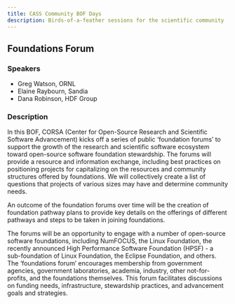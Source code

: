 ```yaml
---
title: CASS Community BOF Days
description: Birds-of-a-feather sessions for the scientific community
---
```


## Foundations Forum 

### Speakers
- Greg Watson, ORNL
- Elaine Raybourn, Sandia
- Dana Robinson, HDF Group

### Description
In this BOF, CORSA (Center for Open-Source Research and Scientific Software Advancement) kicks off a series of public ‘foundation forums’ to support the growth of the research and scientific software ecosystem toward open-source software foundation stewardship. The forums will provide a resource and information exchange, including best practices on positioning projects for capitalizing on the resources and community structures offered by foundations. We will collectively create a list of questions that projects of various sizes may have and determine community needs.

An outcome of the foundation forums over time will be the creation of foundation pathway plans to provide key details on the offerings of different pathways and steps to be taken in joining foundations.

The forums will be an opportunity to engage with a number of open-source software foundations, including NumFOCUS, the Linux Foundation, the recently announced High Performance Software Foundation (HPSF) - a sub-foundation of Linux Foundation, the Eclipse Foundation, and others. The ‘foundations forum’ encourages membership from government agencies, government laboratories, academia, industry, other not-for-profits, and the foundations themselves. This forum facilitates discussions on funding needs, infrastructure, stewardship practices, and advancement goals and strategies.